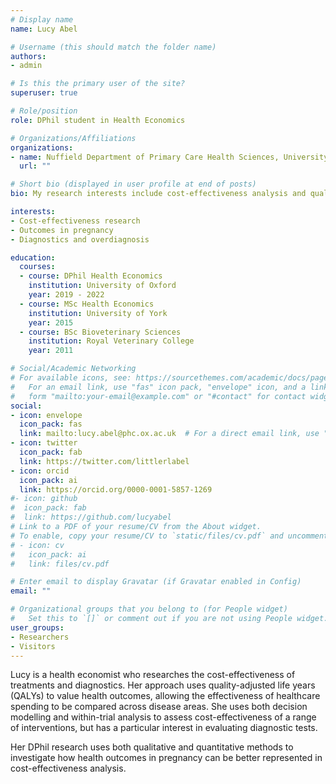 ```yaml
---
# Display name
name: Lucy Abel

# Username (this should match the folder name)
authors:
- admin

# Is this the primary user of the site?
superuser: true

# Role/position
role: DPhil student in Health Economics

# Organizations/Affiliations
organizations:
- name: Nuffield Department of Primary Care Health Sciences, University of Oxford
  url: ""

# Short bio (displayed in user profile at end of posts)
bio: My research interests include cost-effectiveness analysis and quality of life research relating to women's health, primary healthcare and diagnostics. 

interests:
- Cost-effectiveness research
- Outcomes in pregnancy
- Diagnostics and overdiagnosis

education:
  courses:
  - course: DPhil Health Economics
    institution: University of Oxford
    year: 2019 - 2022
  - course: MSc Health Economics 
    institution: University of York
    year: 2015
  - course: BSc Bioveterinary Sciences
    institution: Royal Veterinary College
    year: 2011

# Social/Academic Networking
# For available icons, see: https://sourcethemes.com/academic/docs/page-builder/#icons
#   For an email link, use "fas" icon pack, "envelope" icon, and a link in the
#   form "mailto:your-email@example.com" or "#contact" for contact widget.
social:
- icon: envelope
  icon_pack: fas
  link: mailto:lucy.abel@phc.ox.ac.uk  # For a direct email link, use "mailto:test@example.org".
- icon: twitter
  icon_pack: fab
  link: https://twitter.com/littlerlabel
- icon: orcid
  icon_pack: ai
  link: https://orcid.org/0000-0001-5857-1269
#- icon: github
#  icon_pack: fab
#  link: https://github.com/lucyabel
# Link to a PDF of your resume/CV from the About widget.
# To enable, copy your resume/CV to `static/files/cv.pdf` and uncomment the lines below.
# - icon: cv
#   icon_pack: ai
#   link: files/cv.pdf

# Enter email to display Gravatar (if Gravatar enabled in Config)
email: ""

# Organizational groups that you belong to (for People widget)
#   Set this to `[]` or comment out if you are not using People widget.
user_groups:
- Researchers
- Visitors
---
```


Lucy is a health economist who researches the cost-effectiveness of treatments and diagnostics. Her approach uses quality-adjusted life years (QALYs) to value health outcomes, allowing the effectiveness of healthcare spending to be compared across disease areas. She uses both decision modelling and within-trial analysis to assess cost-effectiveness of a range of interventions, but has a particular interest in evaluating diagnostic tests. 

Her DPhil research uses both qualitative and quantitative methods to investigate how health outcomes in pregnancy can be better represented in cost-effectiveness analysis.
